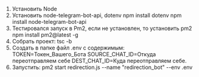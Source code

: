 1. Установить Node
2. Установить node-telegram-bot-api, dotenv
npm install dotenv
npm install node-telegram-bot-api
3. Тестировался запуск в Pm2, если не установлен, то установить pm2
npm install pm2@latest -g
4. Собрать проект: tsc -b
5. Создать в папке файл .env с содержимым:
TOKEN=Токен_Вашего_Бота
SOURCE_CHAT_ID=Откуда переотправляем себе
DEST_CHAT_ID=Куда переотправляем себе.
6. Запустить: pm2 start redirection.js --name "redirection_bot" --env .env    